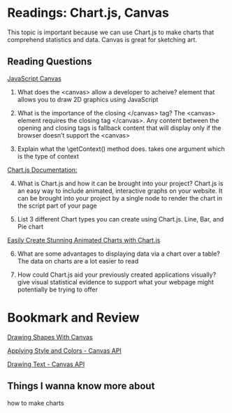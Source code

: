 # Readings: Chart.js, Canvas
This topic is important because we can use Chart.js to make charts that comprehend statistics and data. Canvas is great for sketching art.

## Reading Questions
[JavaScript Canvas](https://www.javascripttutorial.net/web-apis/javascript-canvas/)

1. What does the \<canvas> allow a developer to acheive?
  element that allows you to draw 2D graphics using JavaScript

2. What is the importance of the closing \</canvas> tag?
  The \<canvas> element requires the closing tag \</canvas>. Any content between the opening and closing tags is fallback content that will display only if the browser   doesn’t support the \<canvas>

3. Explain what the \getContext() method does.
  takes one argument which is the type of context
  
[Chart.js Documentation:](http://www.chartjs.org/docs/)

4. What is Chart.js and how it can be brought into your project?
  Chart.js is an easy way to include animated, interactive graphs on your website. It can be brought into your project by a single <canvas> node to render the chart in the script part of your page 

5. List 3 different Chart types you can create using Chart.js.
  Line, Bar, and Pie chart

[Easily Create Stunning Animated Charts with Chart.js](https://www.webdesignerdepot.com/2013/11/easily-create-stunning-animated-charts-with-chart-js/)

6. What are some advantages to displaying data via a chart over a table?
The data on charts are a lot easier to read

7. How could Chart.js aid your previously created applications visually?
give visual statistical evidence to support what your webpage might potentially be trying to offer

# Bookmark and Review

[Drawing Shapes With Canvas](https://developer.mozilla.org/en-US/docs/Web/API/Canvas_API/Tutorial/Drawing_shapes)

[Applying Style and Colors - Canvas API](https://developer.mozilla.org/en-US/docs/Web/API/Canvas_API/Tutorial/Applying_styles_and_colors)

[Drawing Text - Canvas API](https://developer.mozilla.org/en-US/docs/Web/API/Canvas_API/Tutorial/Drawing_text)

## Things I wanna know more about
  how to make charts 
